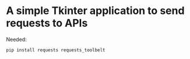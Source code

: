 # A simple Tkinter application to send requests to APIs

Needed:

```
pip install requests requests_toolbelt
```